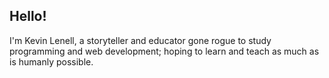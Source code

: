 ## Hello!

I'm Kevin Lenell, a storyteller and educator gone rogue to study programming and web development; hoping to learn and teach as much as is humanly possible.

<!---
[![Kevin's GitHub stats](https://github-readme-stats.vercel.app/api?username=krlenell&hide=stars&count_private=true&theme=gruvbox&show_icons=true)](https://github.com/anuraghazra/github-readme-stats)
--->
